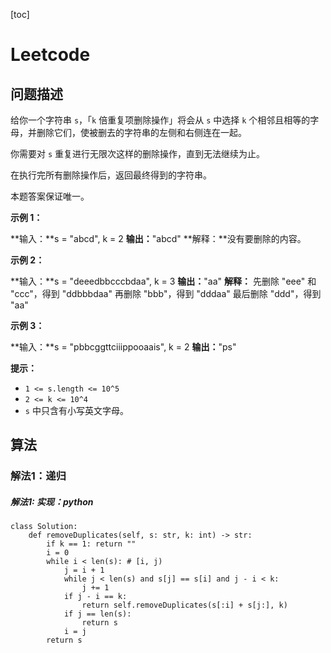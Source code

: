 [toc]

# Leetcode

## 问题描述

给你一个字符串 `s`，「`k` 倍重复项删除操作」将会从 `s` 中选择 `k` 个相邻且相等的字母，并删除它们，使被删去的字符串的左侧和右侧连在一起。

你需要对 `s` 重复进行无限次这样的删除操作，直到无法继续为止。

在执行完所有删除操作后，返回最终得到的字符串。

本题答案保证唯一。

**示例 1：**

**输入：**s = "abcd", k = 2
**输出：**"abcd"
**解释：**没有要删除的内容。

**示例 2：**

**输入：**s = "deeedbbcccbdaa", k = 3
**输出：**"aa"
**解释：** 先删除 "eee" 和 "ccc"，得到 "ddbbbdaa"
再删除 "bbb"，得到 "dddaa"
最后删除 "ddd"，得到 "aa"

**示例 3：**

**输入：**s = "pbbcggttciiippooaais", k = 2
**输出：**"ps"

**提示：**

*   `1 <= s.length <= 10^5`
*   `2 <= k <= 10^4`
*   `s` 中只含有小写英文字母。

## 算法

### 解法1：递归

##### 解法1: 实现：python

```
class Solution:
    def removeDuplicates(self, s: str, k: int) -> str:
        if k == 1: return ""
        i = 0
        while i < len(s): # [i, j)
            j = i + 1
            while j < len(s) and s[j] == s[i] and j - i < k:
                j += 1
            if j - i == k:
                return self.removeDuplicates(s[:i] + s[j:], k)
            if j == len(s):
                return s 
            i = j
        return s
```